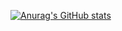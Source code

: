 [![Anurag's GitHub stats](https://github-readme-stats.vercel.app/api?username=Lemeszz&show_icons=true)](https://github.com/anuraghazra/github-readme-stats)



